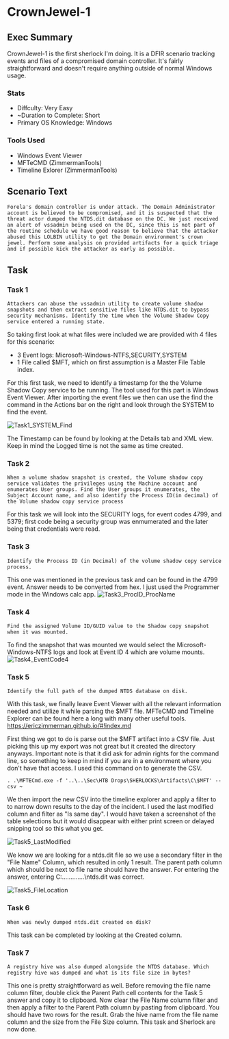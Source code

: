 # CrownJewel-1
## Exec Summary
CrownJewel-1 is the first sherlock I'm doing. It is a DFIR scenario tracking events and files of a compromised domain controller. It's fairly straightforward and doesn't require anything outside of normal Windows usage.
### Stats
* Diffculty: Very Easy
* ~Duration to Complete: Short
* Primary OS Knowledge: Windows
### Tools Used
* Windows Event Viewer
* MFTeCMD (ZimmermanTools)
* Timeline Exlorer (ZimmermanTools)

## Scenario Text
```Forela's domain controller is under attack. The Domain Administrator account is believed to be compromised, and it is suspected that the threat actor dumped the NTDS.dit database on the DC. We just received an alert of vssadmin being used on the DC, since this is not part of the routine schedule we have good reason to believe that the attacker abused this LOLBIN utility to get the Domain environment's crown jewel. Perform some analysis on provided artifacts for a quick triage and if possible kick the attacker as early as possible.```

## Task
### Task 1
```Attackers can abuse the vssadmin utility to create volume shadow snapshots and then extract sensitive files like NTDS.dit to bypass security mechanisms. Identify the time when the Volume Shadow Copy service entered a running state.```

So taking first look at what files were included we are provided with 4 files for this scenario:
* 3 Event logs: Microsoft-Windows-NTFS,SECURITY,SYSTEM
* 1 File called $MFT, which on first assumption is a Master File Table index.

For this first task, we need to identify a timestamp for the the Volume Shadow Copy service to be running. The tool used for this part is Windows Event Viewer.
After importing the event files we then can use the find the command in the Actions bar on the right and look through the SYSTEM to find the event.

![Task1_SYSTEM_Find](https://github.com/user-attachments/assets/f77ca883-2835-4b2f-9a9d-470a62810dae)


The Timestamp can be found by looking at the Details tab and XML view. Keep in mind the Logged time is not the same as time created.

### Task 2
```When a volume shadow snapshot is created, the Volume shadow copy service validates the privileges using the Machine account and enumerates User groups. Find the User groups it enumerates, the Subject Account name, and also identify the Process ID(in decimal) of the Volume shadow copy service process```

For this task we will look into the SECURITY logs, for event codes 4799, and 5379; first code being a security group was enmumerated and the later being that credentials were read.
### Task 3
```Identify the Process ID (in Decimal) of the volume shadow copy service process.```

This one was mentioned in the previous task and can be found in the 4799 event. Answer needs to be converted from hex. I just used the Programmer mode in the Windows calc app.
![Task3_ProcID_ProcName](https://github.com/user-attachments/assets/ed150fd9-9d1d-4768-8a3a-64f44ca6fe90)

### Task 4
```Find the assigned Volume ID/GUID value to the Shadow copy snapshot when it was mounted.```

To find the snapshot that was mounted we would select the Microsoft-Windows-NTFS logs and look at Event ID 4 which are volume mounts.
![Task4_EventCode4](https://github.com/user-attachments/assets/bde060ea-efdf-4746-a4ae-0db53c832205)

### Task 5
```Identify the full path of the dumped NTDS database on disk.```

With this task, we finally leave Event Viewer with all the relevant information needed and utilize it while parsing the $MFT file.
MFTeCMD and Timeline Explorer can be found here a long with many other useful tools. https://ericzimmerman.github.io/#!index.md

First thing we got to do is parse out the $MFT artifact into a CSV file. Just picking this up my export was not great but it created the directory anyways. Important note is that it did ask for admin rights for the command line, so something to keep in mind if you are in a environment where you don't have that access. I used this command on to generate the CSV.

```. .\MFTECmd.exe -f '..\..\Sec\HTB Drops\SHERLOCKS\Artifacts\C\$MFT' --csv ~```

We then import the new CSV into the timeline explorer and apply a filter to to narrow down results to the day of the incident. I used the last modified column and filter as "Is same day". I would have taken a screenshot of the table selections but it would disappear with either print screen or delayed snipping tool so this what you get.

![Task5_LastModified](https://github.com/user-attachments/assets/3a5ea681-9f9c-4fd5-b7f3-4ede3ceb5f47)



We know we are looking for a ntds.dit file so we use a secondary filter in the "File Name" Column, which resulted in only 1 result. The parent path column which should be next to file name should have the answer. For entering the answer, entering C:\.............\ntds.dit was correct.

![Task5_FileLocation](https://github.com/user-attachments/assets/02b099b4-fba5-4961-9776-bfd296c5566e)


### Task 6
```When was newly dumped ntds.dit created on disk?```

This task can be completed by looking at the Created column.

### Task 7
```A registry hive was also dumped alongside the NTDS database. Which registry hive was dumped and what is its file size in bytes?```

This one is pretty straightforward as well. Before removing the file name column filter, double click the Parent Path cell contents for the Task 5 answer and copy it to clipboard. Now clear the File Name column filter and then apply a filter to the Parent Path column by pasting from clipboard. You should have two rows for the result. Grab the hive name from the file name column and the size from the File Size column. This task and Sherlock are now done.
